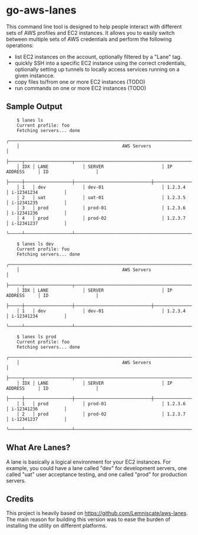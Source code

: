 # go-aws-lanes

This command line tool is designed to help people interact with different sets
of AWS profiles and EC2 instances. It allows you to easily switch between
multiple sets of AWS credentials and perform the following operations:

* list EC2 instances on the account, optionally filtered by a "Lane" tag.
* quickly SSH into a specific EC2 instance using the correct credentials,
  optionally setting up tunnels to locally access services running on a given
  instancce.
* copy files to/from one or more EC2 instances (TODO)
* run commands on one or more EC2 instances (TODO)

## Sample Output

```
    $ lanes ls
    Current profile: foo
    Fetching servers... done
    ╭─────────────────────────────────────────────────────────────────────────────────────────────╮
    │                                       AWS Servers                                           │
    ├─────┬──────────────────┬──────────────────────────────────────────────┬─────────────────────┤
    │ IDX │ LANE             │ SERVER                      │ IP ADDRESS     │ ID                  │
    ├─────┼──────────────────┼─────────────────────────────┼────────────────┼─────────────────────┤
    │ 1   │ dev              │ dev-01                      │ 1.2.3.4        │ i-12341234          │
    │ 2   │ uat              │ uat-01                      │ 1.2.3.5        │ i-12341235          │
    │ 3   │ prod             │ prod-01                     │ 1.2.3.6        │ i-12341236          │
    │ 4   │ prod             │ prod-02                     │ 1.2.3.7        │ i-12341237          │
    ╰─────┴──────────────────┴──────────────────────────────────────────────┴─────────────────────╯

    $ lanes ls dev
    Current profile: foo
    Fetching servers... done
    ╭─────────────────────────────────────────────────────────────────────────────────────────────╮
    │                                       AWS Servers                                           │
    ├─────┬──────────────────┬──────────────────────────────────────────────┬─────────────────────┤
    │ IDX │ LANE             │ SERVER                      │ IP ADDRESS     │ ID                  │
    ├─────┼──────────────────┼─────────────────────────────┼────────────────┼─────────────────────┤
    │ 1   │ dev              │ dev-01                      │ 1.2.3.4        │ i-12341234          │
    ╰─────┴──────────────────┴──────────────────────────────────────────────┴─────────────────────╯

    $ lanes ls prod
    Current profile: foo
    Fetching servers... done
    ╭─────────────────────────────────────────────────────────────────────────────────────────────╮
    │                                       AWS Servers                                           │
    ├─────┬──────────────────┬──────────────────────────────────────────────┬─────────────────────┤
    │ IDX │ LANE             │ SERVER                      │ IP ADDRESS     │ ID                  │
    ├─────┼──────────────────┼─────────────────────────────┼────────────────┼─────────────────────┤
    │ 1   │ prod             │ prod-01                     │ 1.2.3.6        │ i-12341236          │
    │ 2   │ prod             │ prod-02                     │ 1.2.3.7        │ i-12341237          │
    ╰─────┴──────────────────┴──────────────────────────────────────────────┴─────────────────────╯
```

## What Are Lanes?

A lane is basically a logical environment for your EC2 instances. For example,
you could have a lane called "dev" for development servers, one called "uat"
user acceptance testing, and one called "prod" for production servers.

## Credits

This project is heavily based on https://github.com/Lemniscate/aws-lanes. The
main reason for building this version was to ease the burden of installing the
utility on different platforms.
